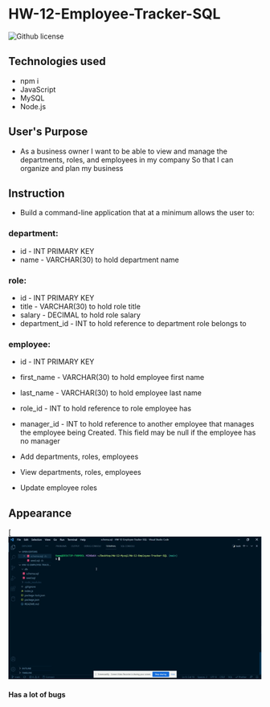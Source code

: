 # HW-12-Employee-Tracker-SQL

![Github license](https://img.shields.io/badge/Made%20by-%40Thai-Lee)

## Technologies used

- npm i
- JavaScript
- MySQL
- Node.js

## User's Purpose

- As a business owner
  I want to be able to view and manage the departments, roles, and employees in my company
  So that I can organize and plan my business

## Instruction

- Build a command-line application that at a minimum allows the user to:

### department:

- id - INT PRIMARY KEY
- name - VARCHAR(30) to hold department name

### role:

- id - INT PRIMARY KEY
- title - VARCHAR(30) to hold role title
- salary - DECIMAL to hold role salary
- department_id - INT to hold reference to department role belongs to

### employee:

- id - INT PRIMARY KEY
- first_name - VARCHAR(30) to hold employee first name
- last_name - VARCHAR(30) to hold employee last name
- role_id - INT to hold reference to role employee has
- manager_id - INT to hold reference to another employee that manages the employee being Created. This field may be null if the employee has no manager

- Add departments, roles, employees

- View departments, roles, employees

- Update employee roles

## Appearance
[![til](https://github.com/CoderLeE920/HW-12-Employee-Tracker-SQL/blob/main/gif/HW-12-gif.gif?raw=true)

#### Has a lot of bugs
